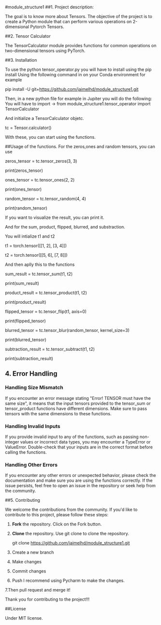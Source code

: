 #module_structure1
##1. Project description:

The goal is to know more about Tensors. The objective of the
project is to create a Python module that can perform various operations 
on 2-dimensional Pytorch Tensors.

##2. Tensor Calculator

The TensorCalculator module provides functions for common operations on two-dimensional tensors using PyTorch.

##3. Installation

To use the python tensor_operator.py you will have to install using the pip install
Using the following command in on your Conda environment for example

pip install -U git+https://github.com/jaimelhd/module_structure1.git

Then, in a new python file for example in Jupiter you will do the following:
You will have to import -> from module_structure1.tensor_operator import TensorCalculator

And initialize a TensorCalculator objetc.

tc = Tensor.calculator()

With these, you can start using the functions.

##Usage of the functions.
For  the zeros,ones and random tensors, you can use 

zeros_tensor = tc.tensor_zeros(3, 3)

print(zeros_tensor)

ones_tensor = tc.tensor_ones(2, 2)

print(ones_tensor)

random_tensor = tc.tensor_random(4, 4)

print(random_tensor)

If you want to visualize the result, you can print it.

And for the sum, product, flipped, blurred, and substraction.

You will intialize t1 and t2

t1 = torch.tensor([[1, 2], [3, 4]])

t2 = torch.tensor([[5, 6], [7, 8]])

And then aplly this to the functions

sum_result = tc.tensor_sum(t1, t2)

print(sum_result)

product_result = tc.tensor_product(t1, t2)

print(product_result)

flipped_tensor = tc.tensor_flip(t1, axis=0)

print(flipped_tensor)

blurred_tensor = tc.tensor_blur(random_tensor, kernel_size=3)

print(blurred_tensor)

subtraction_result = tc.tensor_subtract(t1, t2)

print(subtraction_result)


## 4. Error Handling

### Handling Size Mismatch

If you encounter an error message stating "Error! TENSOR must have the same size", it means that the input tensors provided to the tensor_sum or tensor_product
functions have different dimensions. 
Make sure to pass tensors with the same dimensions 
to these functions.

### Handling Invalid Inputs

If you provide invalid input to any of the functions, 
such as passing non-integer values or incorrect data types, 
you may encounter a TypeError or ValueError. Double-check that your inputs are in the correct format before calling the functions.

### Handling Other Errors

If you encounter any other errors or unexpected behavior, please check the documentation and make sure you are using the functions correctly. If the issue persists, feel free to open an issue in the repository or seek help from the community.


##5. Contributing

We welcome the contributions from the community.
If you'd like to contribute to this project, please follow these steps:

1. **Fork** the repository. Click on the Fork button.
2. **Clone** the repository. Use git clone to clone the repository.

    git clone https://github.com/jaimelhd/module_structure1.git 

3. Create a new branch
4. Make changes
5. Commit changes
6. Push
I recommend using Pycharm to make the changes.

7.Then pull request and merge it!

Thank you for contributing to the project!!!

##License

Under MIT license.

